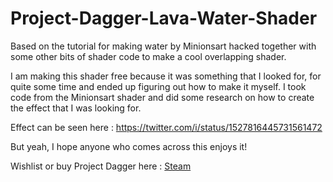 # Project-Dagger-Lava-Water-Shader
Based on the tutorial for making water by Minionsart hacked together with some other bits of shader code to make a cool overlapping shader.

I am making this shader free because it was something that I looked for, for quite some time and ended up figuring out how to make it myself. I took code from the Minionsart shader and did some research on how to create the effect that I was looking for.

Effect can be seen here : <img>https://twitter.com/i/status/1527816445731561472</img>

But yeah, I hope anyone who comes across this enjoys it!

Wishlist or buy Project Dagger here : [Steam](https://store.steampowered.com/app/1258800/Project_Dagger)
